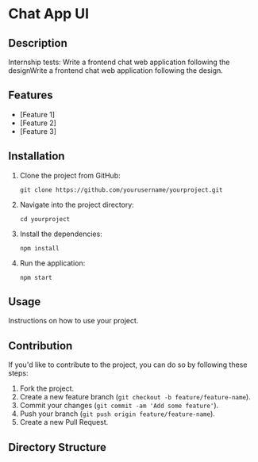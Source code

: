 # Chat App UI

## Description

Internship tests: Write a frontend chat web application following the designWrite a frontend chat web application following the design.

## Features

- [Feature 1]
- [Feature 2]
- [Feature 3]

## Installation

1. Clone the project from GitHub:

    ```
    git clone https://github.com/yourusername/yourproject.git
    ```

2. Navigate into the project directory:

    ```
    cd yourproject
    ```

3. Install the dependencies:

    ```
    npm install
    ```

4. Run the application:

    ```
    npm start
    ```

## Usage

Instructions on how to use your project.

## Contribution

If you'd like to contribute to the project, you can do so by following these steps:

1. Fork the project.
2. Create a new feature branch (`git checkout -b feature/feature-name`).
3. Commit your changes (`git commit -am 'Add some feature'`).
4. Push your branch (`git push origin feature/feature-name`).
5. Create a new Pull Request.

## Directory Structure


